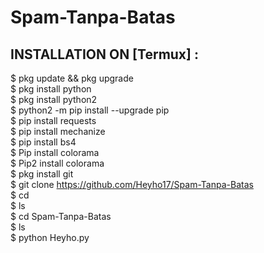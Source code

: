 # Spam-Tanpa-Batas                            


## INSTALLATION ON [Termux] :                                

$ pkg update && pkg upgrade                                      
$ pkg install python                                                        
$ pkg install python2                                                   
$ python2 -m pip install --upgrade pip                                         
$ pip install requests                                                   
$ pip install mechanize                                                     
$ pip install bs4                                                
$ Pip install colorama                                                       
$ Pip2 install colorama                                                          
$ pkg install git                                                   
$ git clone https://github.com/Heyho17/Spam-Tanpa-Batas  
$ cd                                                    
$ ls                                                                       
$ cd Spam-Tanpa-Batas                                        
$ ls                                                             
$ python Heyho.py                                             

